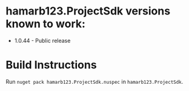 # hamarb123.ProjectSdk versions known to work:

- 1.0.44 - Public release

# Build Instructions

Run `nuget pack hamarb123.ProjectSdk.nuspec` in `hamarb123.ProjectSdk`.
